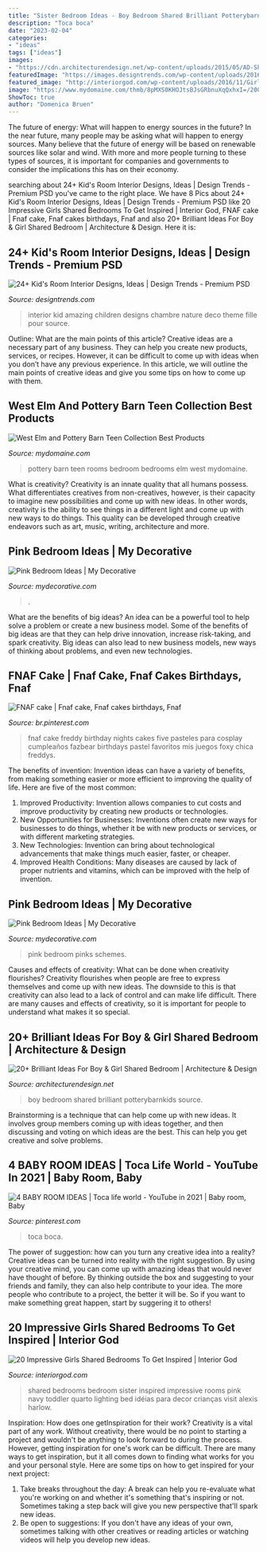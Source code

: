 ```yaml
---
title: "Sister Bedroom Ideas - Boy Bedroom Shared Brilliant Potterybarnkids Source"
description: "Toca boca"
date: "2023-02-04"
categories:
- "ideas"
tags: ["ideas"]
images:
- "https://cdn.architecturendesign.net/wp-content/uploads/2015/05/AD-Shared-Bedroom-Boy-Girl-17.jpg"
featuredImage: "https://images.designtrends.com/wp-content/uploads/2016/03/15121020/Amazing-Kids-Room-Interior-Design.jpg"
featured_image: "http://interiorgod.com/wp-content/uploads/2016/11/Girls-Shared-Room-With-Pink-Navy.jpg"
image: "https://www.mydomaine.com/thmb/8pMXS0KHOJtsBJsGRbnuXqQxhxI=/2000x2000/filters:fill(auto,1)/env_SG20sp08_MT_AvalonClassicBedBlush_v3_310-58ec03a5cda6469583fc730522c8855b.jpg"
ShowToc: true
author: "Domenica Bruen"
---
```



The future of energy: What will happen to energy sources in the future?
In the near future, many people may be asking what will happen to energy sources. Many believe that the future of energy will be based on renewable sources like solar and wind. With more and more people turning to these types of sources, it is important for companies and governments to consider the implications this has on their economy.

	

		
searching about 24+ Kid&#039;s Room Interior Designs, Ideas | Design Trends - Premium PSD you've came to the right place. We have 8 Pics about 24+ Kid&#039;s Room Interior Designs, Ideas | Design Trends - Premium PSD like 20 Impressive Girls Shared Bedrooms To Get Inspired | Interior God, FNAF cake | Fnaf cake, Fnaf cakes birthdays, Fnaf and also 20+ Brilliant Ideas For Boy &amp; Girl Shared Bedroom | Architecture &amp; Design. Here it is:
		
    
## 24+ Kid&#039;s Room Interior Designs, Ideas | Design Trends - Premium PSD

<img loading=lazy src="https://images.designtrends.com/wp-content/uploads/2016/03/15121020/Amazing-Kids-Room-Interior-Design.jpg" onerror="this.onerror=null;this.src='https://tse2.mm.bing.net/th?id=OIP.kjiSfDzR2_6nohZoe3zVUQHaFj&amp;pid=15.1';" alt="24+ Kid&#039;s Room Interior Designs, Ideas | Design Trends - Premium PSD">

_Source: designtrends.com_

>interior kid amazing children designs chambre nature deco theme fille pour source. 

	

Outline: What are the main points of this article?
Creative ideas are a necessary part of any business. They can help you create new products, services, or recipes. However, it can be difficult to come up with ideas when you don’t have any previous experience. In this article, we will outline the main points of creative ideas and give you some tips on how to come up with them.

    
## West Elm And Pottery Barn Teen Collection Best Products

<img loading=lazy src="https://www.mydomaine.com/thmb/8pMXS0KHOJtsBJsGRbnuXqQxhxI=/2000x2000/filters:fill(auto,1)/env_SG20sp08_MT_AvalonClassicBedBlush_v3_310-58ec03a5cda6469583fc730522c8855b.jpg" onerror="this.onerror=null;this.src='https://tse3.mm.bing.net/th?id=OIP.vxRy2_EqpSXYma0F0fINcwHaHa&amp;pid=15.1';" alt="West Elm and Pottery Barn Teen Collection Best Products">

_Source: mydomaine.com_

>pottery barn teen rooms bedroom bedrooms elm west mydomaine. 

	

What is creativity?
Creativity is an innate quality that all humans possess. What differentiates creatives from non-creatives, however, is their capacity to imagine new possibilities and come up with new ideas. In other words, creativity is the ability to see things in a different light and come up with new ways to do things. This quality can be developed through creative endeavors such as art, music, writing, architecture and more.

    
## Pink Bedroom Ideas | My Decorative

<img loading=lazy src="https://mydecorative.com/wp-content/uploads/2013/09/pink-room-design-ideas-13al.jpg" onerror="this.onerror=null;this.src='https://tse1.mm.bing.net/th?id=OIP.OuV2qSn4RrdCtP6uLqUmFwHaKh&amp;pid=15.1';" alt="Pink Bedroom Ideas | My Decorative">

_Source: mydecorative.com_

>. 

	

What are the benefits of big ideas?
An idea can be a powerful tool to help solve a problem or create a new business model. Some of the benefits of big ideas are that they can help drive innovation, increase risk-taking, and spark creativity. Big ideas can also lead to new business models, new ways of thinking about problems, and even new technologies.

    
## FNAF Cake | Fnaf Cake, Fnaf Cakes Birthdays, Fnaf

<img loading=lazy src="https://i.pinimg.com/736x/68/15/1d/68151d66e6bb583f0d86adb285e56b91.jpg" onerror="this.onerror=null;this.src='https://tse3.mm.bing.net/th?id=OIP.fjesFZfjWRkBV058kie9YwHaLG&amp;pid=15.1';" alt="FNAF cake | Fnaf cake, Fnaf cakes birthdays, Fnaf">

_Source: br.pinterest.com_

>fnaf cake freddy birthday nights cakes five pasteles para cosplay cumpleaños fazbear birthdays pastel favoritos mis juegos foxy chica freddys. 

	

The benefits of invention:
Invention ideas can have a variety of benefits, from making something easier or more efficient to improving the quality of life. Here are five of the most common: 
1. Improved Productivity: Invention allows companies to cut costs and improve productivity by creating new products or technologies.
2. New Opportunities for Businesses: Inventions often create new ways for businesses to do things, whether it be with new products or services, or with different marketing strategies.
3. New Technologies: Invention can bring about technological advancements that make things much easier, faster, or cheaper.
4. Improved Health Conditions: Many diseases are caused by lack of proper nutrients and vitamins, which can be improved with the help of invention. 
    
## Pink Bedroom Ideas | My Decorative

<img loading=lazy src="https://mydecorative.com/wp-content/uploads/2013/09/hot-pink-bedroom-color-schem.jpg" onerror="this.onerror=null;this.src='https://tse3.mm.bing.net/th?id=OIP.7WfYn_LRJl2yNqVgIlHrqAHaKH&amp;pid=15.1';" alt="Pink Bedroom Ideas | My Decorative">

_Source: mydecorative.com_

>pink bedroom pinks schemes. 

	

Causes and effects of creativity: What can be done when creativity flourishes?
Creativity flourishes when people are free to express themselves and come up with new ideas. The downside to this is that creativity can also lead to a lack of control and can make life difficult. There are many causes and effects of creativity, so it is important for people to understand what makes it so special.

    
## 20+ Brilliant Ideas For Boy &amp; Girl Shared Bedroom | Architecture &amp; Design

<img loading=lazy src="https://cdn.architecturendesign.net/wp-content/uploads/2015/05/AD-Shared-Bedroom-Boy-Girl-17.jpg" onerror="this.onerror=null;this.src='https://tse4.mm.bing.net/th?id=OIP.S02W3B5ltf0SxvCK2KQosAHaGh&amp;pid=15.1';" alt="20+ Brilliant Ideas For Boy &amp; Girl Shared Bedroom | Architecture &amp; Design">

_Source: architecturendesign.net_

>boy bedroom shared brilliant potterybarnkids source. 

	

Brainstorming is a technique that can help come up with new ideas. It involves group members coming up with ideas together, and then discussing and voting on which ideas are the best. This can help you get creative and solve problems.

    
## 4 BABY ROOM IDEAS | Toca Life World - YouTube In 2021 | Baby Room, Baby

<img loading=lazy src="https://i.pinimg.com/736x/b1/87/ae/b187aecee715b4e7b5b709709f8f07ba.jpg" onerror="this.onerror=null;this.src='https://tse1.mm.bing.net/th?id=OIP.UC-wOuPnJTou-hHCof2eRAHaFj&amp;pid=15.1';" alt="4 BABY ROOM IDEAS | Toca life world - YouTube in 2021 | Baby room, Baby">

_Source: pinterest.com_

>toca boca. 

	

The power of suggestion: how can you turn any creative idea into a reality?
Creative ideas can be turned into reality with the right suggestion. By using your creative mind, you can come up with amazing ideas that would never have thought of before. By thinking outside the box and suggesting to your friends and family, they can also help contribute to your idea. The more people who contribute to a project, the better it will be. So if you want to make something great happen, start by suggering it to others!

    
## 20 Impressive Girls Shared Bedrooms To Get Inspired | Interior God

<img loading=lazy src="http://interiorgod.com/wp-content/uploads/2016/11/Girls-Shared-Room-With-Pink-Navy.jpg" onerror="this.onerror=null;this.src='https://tse1.mm.bing.net/th?id=OIP.taMqFMYr9mKFF7HYTbCjYAHaLK&amp;pid=15.1';" alt="20 Impressive Girls Shared Bedrooms To Get Inspired | Interior God">

_Source: interiorgod.com_

>shared bedrooms bedroom sister inspired impressive rooms pink navy toddler quarto lighting bed idéias para decor crianças visit alexis harlow. 

	

Inspiration: How does one getInspiration for their work?
Creativity is a vital part of any work. Without creativity, there would be no point to starting a project and wouldn't be anything to look forward to during the process. However, getting inspiration for one's work can be difficult. There are many ways to get inspiration, but it all comes down to finding what works for you and your personal style. Here are some tips on how to get inspired for your next project: 
1) Take breaks throughout the day: A break can help you re-evaluate what you're working on and whether it's something that's inspiring or not. Sometimes taking a step back will give you new perspective that'll spark new ideas. 
2) Be open to suggestions: If you don't have any ideas of your own, sometimes talking with other creatives or reading articles or watching videos will help you develop new ideas.

